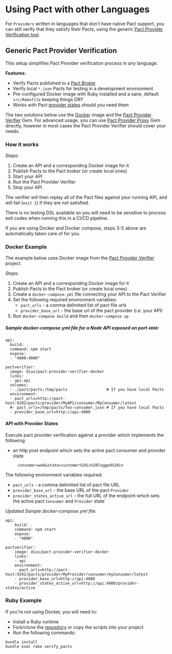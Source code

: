 # Using Pact with other Languages

For `Providers` written in languages that don't have native Pact support, you
can still verify that they satisfy their Pacts, using the generic
[Pact Provider Verification tool](https://github.com/pact-foundation/pact-provider-verifier).

## Generic Pact Provider Verification

This setup simplifies Pact Provider verification process in any language.

**Features**:

* Verify Pacts published to a [Pact Broker](https://github.com/pact-foundation/pact_broker)
* Verify local `*.json` Pacts for testing in a development environment
* Pre-configured Docker image with Ruby installed and a sane, default `src/Rakefile` keeping things DRY
* Works with Pact [provider states](https://github.com/pact-foundation/pact-ruby/wiki/Provider-states) should you need them

The two solutions below use the [Docker](https://github.com/DiUS/pact-provider-verifier-docker) image
and the [Pact Provider Verifier](https://github.com/pact-foundation/pact-provider-verifier)
Gem. For advanced usage, you can use
[Pact Provider Proxy](https://github.com/bethesque/pact-provider-proxy) Gem
directly, however in most cases the Pact Provider Verifier should cover your needs.

### How it works

*Steps*:

1. Create an API and a corresponding Docker image for it
1. Publish Pacts to the Pact broker (or create local ones)
1. Start your API
1. Run the Pact Provider Verifier
1. Stop your API

The verifier will then replay all of the Pact files against your running API, and will fail (`exit 1`) if they are not satisfied.

There is no testing DSL available so you will need to be sensitive to process exit codes when running this in a CI/CD pipeline.

If you are using Docker and Docker compose, steps 3-5 above are automatically taken care of for you.

### Docker Example

The example below uses Docker image from the [Pact Provider Verifier](https://github.com/DiUS/pact-provider-verifier-docker) project.

*Steps*:

1. Create an API and a corresponding Docker image for it
1. Publish Pacts to the Pact broker (or create local ones)
1. Create a `docker-compose.yml` file connecting your API to the Pact Verifier
1. Set the following required environment variables:
   * `pact_urls` - a comma delimited list of pact file urls
   * `provider_base_url` - the base url of the pact provider (i.e. your API)
1. Run `docker-compose build` and then `docker-compose up`

##### Sample docker-compose.yml file for a Node API exposed on port `4000`:

```
api:
  build: .
  command: npm start
  expose:
  - "4000:4000"

pactverifier:
  image: dius/pact-provider-verifier-docker
  links:
  - api:api
  volumes:
  - ./pact/pacts:/tmp/pacts                 # If you have local Pacts
  environment:
  - pact_urls=http://pact-host:9292/pacts/provider/MyAPI/consumer/MyConsumer/latest
  #- pact_urls=/tmp/pacts/foo-consumer.json # If you have local Pacts
  - provider_base_url=http://api:4000
```

#### API with Provider States

Execute pact provider verification against a provider which implements the following:

* an http post endpoint which sets the active pact consumer and provider state

		consumer=web&state=customer%20is%20logged%20in

The following environment variables required:

* `pact_urls` - a comma delimited list of pact file URL
* `provider_base_url` - the base URL of the pact `Provider`
* `provider_states_active_url` - the full URL of the endpoint which sets the active pact `Consumer` and `Provider` state`

*Updated Sample docker-compose.yml file:*

	api:
		build: .
		command: npm start
		expose:
		- "4000"

	pactverifier:
		image: dius/pact-provider-verifier-docker
		links:
		- api
		environment:
		- pact_urls=http://pact-host:9292/pacts/provider/MyProvider/consumer/myConsumer/latest
		- provider_base_url=http://api:4000
		- provider_states_active_url=http://api:4000/provider-states/active


### Ruby Example

If you're not using Docker, you will need to:

* Install a Ruby runtime
* Fork/clone the [repository](https://github.com/DiUS/pact-provider-verifier-docker) or copy the scripts into your project
* Run the following commands:

```
bundle install
bundle exec rake verify_pacts
```
